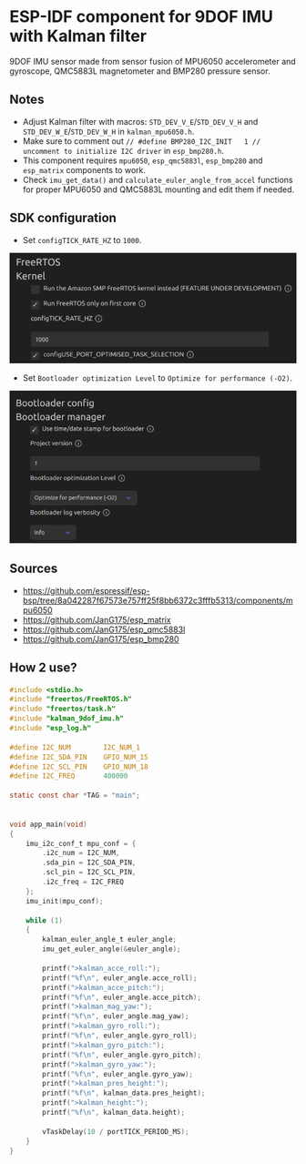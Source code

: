# ESP-IDF component for 9DOF IMU with Kalman filter
9DOF IMU sensor made from sensor fusion of MPU6050 accelerometer and gyroscope, QMC5883L magnetometer and BMP280 pressure sensor.

## Notes
* Adjust Kalman filter with macros: `STD_DEV_V_E`/`STD_DEV_V_H` and `STD_DEV_W_E`/`STD_DEV_W_H` in `kalman_mpu6050.h`.
* Make sure to comment out `// #define BMP280_I2C_INIT   1 // uncomment to initialize I2C driver` in `esp_bmp280.h`.
* This component requires `mpu6050`, `esp_qmc5883l`, `esp_bmp280` and `esp_matrix` components to work.
* Check `imu_get_data()` and `calculate_euler_angle_from_accel` functions for proper MPU6050 and QMC5883L mounting and edit them if needed.

## SDK configuration
* Set `configTICK_RATE_HZ` to `1000`.

![tickrate](images/tickrate.png)

* Set `Bootloader optimization Level` to `Optimize for performance (-O2)`.

![bootloader](images/bootloader.png)

## Sources
* https://github.com/espressif/esp-bsp/tree/8a042287f67573e757ff25f8bb6372c3fffb5313/components/mpu6050
* https://github.com/JanG175/esp_matrix
* https://github.com/JanG175/esp_qmc5883l
* https://github.com/JanG175/esp_bmp280

## How 2 use?
```C
#include <stdio.h>
#include "freertos/FreeRTOS.h"
#include "freertos/task.h"
#include "kalman_9dof_imu.h"
#include "esp_log.h"

#define I2C_NUM        I2C_NUM_1
#define I2C_SDA_PIN    GPIO_NUM_15
#define I2C_SCL_PIN    GPIO_NUM_18
#define I2C_FREQ       400000

static const char *TAG = "main";


void app_main(void)
{
    imu_i2c_conf_t mpu_conf = {
        .i2c_num = I2C_NUM,
        .sda_pin = I2C_SDA_PIN,
        .scl_pin = I2C_SCL_PIN,
        .i2c_freq = I2C_FREQ
    };
    imu_init(mpu_conf);

    while (1)
    {
        kalman_euler_angle_t euler_angle;
        imu_get_euler_angle(&euler_angle);

        printf(">kalman_acce_roll:");
        printf("%f\n", euler_angle.acce_roll);
        printf(">kalman_acce_pitch:");
        printf("%f\n", euler_angle.acce_pitch);
        printf(">kalman_mag_yaw:");
        printf("%f\n", euler_angle.mag_yaw);
        printf(">kalman_gyro_roll:");
        printf("%f\n", euler_angle.gyro_roll);
        printf(">kalman_gyro_pitch:");
        printf("%f\n", euler_angle.gyro_pitch);
        printf(">kalman_gyro_yaw:");
        printf("%f\n", euler_angle.gyro_yaw);
        printf(">kalman_pres_height:");
        printf("%f\n", kalman_data.pres_height);
        printf(">kalman_height:");
        printf("%f\n", kalman_data.height);

        vTaskDelay(10 / portTICK_PERIOD_MS);
    }
}
```